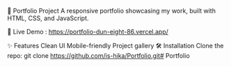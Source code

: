 📌 Portfolio Project
A responsive portfolio showcasing my work, built with HTML, CSS, and JavaScript.

🔗 Live Demo : https://portfolio-dun-eight-86.vercel.app/

✨ Features
Clean UI
Mobile-friendly
Project gallery
🛠️ Installation
Clone the repo:
git clone https://github.com/is-hika/Portfolio.git# Portfolio

